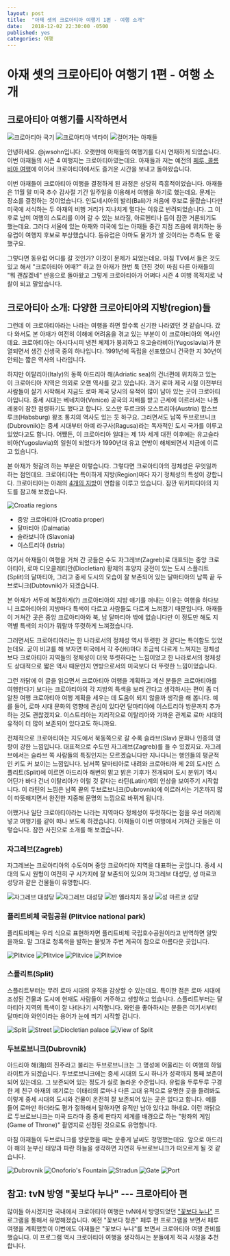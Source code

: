 ```yaml
---
layout: post
title:  "아재 셋의 크로아티아 여행기 1편 - 여행 소개"
date:   2018-12-02 22:30:00 -0500
published: yes
categories: 여행
---
```


# 아재 셋의 크로아티아 여행기 1편 - 여행 소개

## 크로아티아 여행기를 시작하면서

![크로아티아 국기](/assets/2018-12-02-croatia-trip-01-intro/croatia-flag.jpg)
![크로아티아 넥타이](/assets/2018-12-02-croatia-trip-01-intro/croatia-necktie.jpg)
![걸어가는 아재들](/assets/2018-12-02-croatia-trip-01-intro/ajaedul.jpg)

안녕하세요. @jwsohn입니다. 오랫만에 아재들의 여행기를 다시 연재하게
되었습니다. 이번 아재들의 시즌 4 여행지는 크로아티아였는데요. 아재들과 저는
예전의 [페루, 콜롬비아
여행](https://steemit.com/kr-travel/@jwsohn/peru-colombia)에 이어서
크로아티아에서도 즐거운 시간을 보내고 돌아왔습니다. 

이번 아재들이 크로아티아 여행을 결정하게 된 과정은 상당히 즉흥적이었습니다.
아재들은 11월 말 미국 추수 감사절 기간 일주일을 이용해서 여행을 하기로
했는데요. 문제는 장소를 결정하는 것이었습니다. 인도네시아의 발리(Bali)가
처음에 후보로 올랐습니다만 미국에 서식하는 두 아재의 비행 거리가 지나치게
멀다는 이유로 반려되었습니다. 그 이후로 남미 여행의 스토리를 이어 갈 수 있는
브라질, 아르헨티나 등이 잠깐 거론되기도 했는데요. 그러다 서울에 있는 아재와
미국에 있는 아재들 중간 지점 즈음에 위치하는 동유럽이 여행지 후보로
부상했습니다. 동유럽은 아마도 물가가 쌀 것이라는 추측도 한 몫 했구요. 

그렇다면 동유럽 어디를 갈 것인가? 이것이 문제가 되었는데요. 마침 TV에서 들은
것도 있고 해서 "크로아티아 어때?" 하고 한 아재가 한번 툭 던진 것이 마침 다른
아재들의 "뭐 괜찮겠네" 반응으로 돌아왔고 그렇게 크로아티아가 어쩌다 시즌 4
여행 목적지로 낙찰이 되고 말았습니다. 

## 크로아티아 소개: 다양한 크로아티아의 지방(region)들

그런데 이 크로아티아라는 나라는 여행을 하면 할수록 신기한 나라였던 것
같습니다. 갔다 와서도 본 아재가 여전히 이해에 어려움을 겪고 있는 부분이 이
크로아티아의 역사인데요. 크로아티아는 아시다시피 냉전 체제가 붕괴하고
유고슬라비아(Yugoslavia)가 분열되면서 생긴 신생국 중의 하나입니다. 1991년에
독립을 선포했으니 건국한 지 30년이 안되는 짧은 역사의 나라입니다.

하지만 이탈리아(Italy)의 동쪽 아드리아 해(Adriatic sea)의 건너편에 위치하고
있는 이 크로아티아 지역은 의외로 오랜 역사를 갖고 있습니다. 과거 로마 제국
시절 이전부터 사람들이 살기 시작해서 지금도 로마 제국 당시의 유적이 많이 남아
있는 곳이 크로아티아입니다. 중세 시대는 베네치아(Venice) 공국의 지배를 받고
근세에 이르러서는 나폴레옹이 잠깐 점령하기도 했다고 합니다. 오스만 투르크와
오스트리아(Austria) 합스브루크(Habsburg) 왕조 통치의 역사도 있는 듯 하구요.
그러면서도 남쪽 두브로브니크(Dubrovnik)는 중세 시대부터 아예
라구사(Ragusa)라는 독자적인 도시 국가를 이루고 있었다고도 합니다. 어쨌든, 이
크로아티아 일대는 제 1차 세계 대전 이후에는 유고슬라비아(Yugoslavia)의 일원이
되었다가 1990년대 유고 연방이 해체되면서 지금에 이르고 있습니다. 

본 아재가 헛갈려 하는 부분은 이렇습니다. 그렇다면 크로아티아의 정체성은
무엇일까 하는 점인데요. 크로아티아는 특이하게 지방(Region)마다 자기 정체성의
특성이 강합니다. 크로아티아는 아래의 [4개의
지방](https://en.wikipedia.org/wiki/Regions_of_Croatia)이 연합을 이루고
있습니다. 잠깐 위키피디아의 지도를 참고해 보겠습니다.

![Croatia regions](/assets/2018-12-02-croatia-trip-01-intro/croatia-regions.png)

  * 중앙 크로아티아 (Croatia proper)
  * 달마티아 (Dalmatia)
  * 슬라보니아 (Slavonia)
  * 이스트리아 (Istria)

여기서 아재들이 여행을 거쳐 간 곳들은 수도 자그레브(Zagreb)로 대표되는 중앙
크로아티아, 로마 디오클레티안(Diocletian) 황제의 휴양지 궁전이 있는 도시
스플리트(Split)의 달마티아, 그리고 중세 도시의 모습이 잘 보존되어 있는
달마티아의 남쪽 끝 두브로니크(Dubtovnik)가 되겠습니다.

본 아재가 서두에 복잡하게(?) 크로아티아의 지방 얘기를 꺼내는 이유는 여행을
하다보니 크로아티아의 지방마다 특색이 다르고 사람들도 다르게 느껴졌기
때문입니다. 아재들이 거쳐간 곳은 중앙 크로아티아와 북, 남 달마티아 밖에
없습니다만 이 정도만 해도 지역별 특색의 차이가 뭐랄까 뚜렷하게 느껴졌습니다.

그러면서도 크로아티아라는 한 나라로서의 정체성 역시 뚜렷한 것 같다는 특이함도
있었는데요. 굳이 비교를 해 보자면 미국에서 각 주(州)마다 조금씩 다르게
느껴지는 정체성보다 크로아티아 지역들의 정체성이 더욱 뚜렷하다는 느낌이었고 한
나라로서의 정체성도 상대적으로 짧은 역사 때문인지 연방으로서의 미국보다 더
뚜렷한 느낌이었습니다.

그런 까닭에 이 글을 읽으면서 크로아티아 여행을 계획하고 계신 분들은
크로아티아를 여행한다기 보다는 크로아티아의 각 지방의 특색을 보러 간다고
생각하시는 편이 좀 더 알찬 여행 크로아티아 여행 계획을 세우는 데 도움이 되지
않을까 생각을 해 봅니다. 예를 들어, 로마 시대 문화의 영향에 관심이 있다면
달마티아에 이스트리아 방문까지 추가하는 것도 괜찮겠지요. 이스트리아는 지리적으로
이탈리아와 가까운 관계로 로마 시대의 유적이 더 많이 보존되어 있다고도
하니까요.

전체적으로 크로아티아는 지도에서 북동쪽으로 갈 수록 슬라브(Slav) 문화나 인종의
영향이 강한 느낌입니다. 대표적으로 수도인 자그레브(Zagreb)를 들 수 있겠지요.
자그레브에서는 슬라브 쪽 사람들의 특징인지는 모르겠습니다만 지나다니는
행인들의 평균적인 키도 커 보이는 느낌입니다. 남서쪽 달마티아로 내려와
크로아티아 제 2의 도시인 스플리트(Split)에 이르면 아드리아 해변의 맑고 밝은
기후가 전개되며 도시 분위기 역시 어딘가 바다 건너 이탈리아가 이럴 것 같다는
라틴(Latin)계의 인상을 보여주기 시작합니다. 이 라틴의 느낌은 남쪽 끝의
두브로브니크(Dubrovnik)에 이르러서는 기온까지 많이 따뜻해지면서 완전한 지중해
문명의 느낌으로 바뀌게 됩니다. 

어쨌거나 일단 크로아티아라는 나라는 지역마다 정체성이 뚜렷하다는 점을 우선
머리에 넣고 여행기를 같이 떠나 보도록 하겠습니다. 아재들이 이번 여행에서
거쳐간 곳들은 이렇습니다. 잠깐 사진으로 소개를 해 보겠습니다.

### 자그레브(Zagreb)

자그레브는 크로아티아의 수도이며 중앙 크로아티아 지역을 대표하는 곳입니다.
중세 시대의 도시 원형이 여전히 구 시가지에 잘 보존되어 있으며 자그레브 대성당,
성 마르코 성당과 같은 건물들이 유명합니다.

![자그레브 대성당](/assets/2018-12-02-croatia-trip-01-intro/zagreb-cathedral-outside.jpg)
![자그레브 대성당](/assets/2018-12-02-croatia-trip-01-intro/zagreb-cathedral.jpg)
![반 옐라치치 동상](/assets/2018-12-02-croatia-trip-01-intro/zagreb-ban-jelacic.jpg)
![성 마르코 성당](/assets/2018-12-02-croatia-trip-01-intro/zagreb-saint-mark-cathedral.jpg)

### 플리트비체 국립공원 (Plitvice national park)

플리트비체는 우리 식으로 표현하자면 플리트비체 국립호수공원이라고 번역하면
알맞을까요. 말 그대로 청록색을 발하는 물빛과 주변 계곡이 참으로 아름다운
곳입니다. 

![Plitvice](/assets/2018-12-02-croatia-trip-01-intro/plitvice-1.jpg)
![Plitvice](/assets/2018-12-02-croatia-trip-01-intro/plitvice-2.jpg)
![Plitvice](/assets/2018-12-02-croatia-trip-01-intro/plitvice-3.jpg)
![Plitvice](/assets/2018-12-02-croatia-trip-01-intro/plitvice-4.jpg)

### 스플리트(Split)

스플리트부터는 무려 로마 시대의 유적을 감상할 수 있는데요. 특이한 점은 로마
시대에 조성된 건물과 도시에 현재도 사람들이 거주하고 생할하고 있습니다.
스플리트부터는 달마티아 지역의 특색이 잘 나타나기 시작합니다. 와인을
좋아하시는 분들은 여기서부터 달마티아 와인이라는 용어가 눈에 띄기 시작할
겁니다.

![Split](/assets/2018-12-02-croatia-trip-01-intro/split-roman.jpg)
![Street](/assets/2018-12-02-croatia-trip-01-intro/split-street.jpg)
![Diocletian palace](/assets/2018-12-02-croatia-trip-01-intro/split-diocletian.jpg)
![View of Split](/assets/2018-12-02-croatia-trip-01-intro/split-view.jpg)

### 두브로브니크(Dubrovnik)

아드리아 해(海)의 진주라고 불리는 두브로브니크는 그 명성에 어울리는 이 여행의
하일라이트가 되겠습니다. 두브로브니크에는 중세 시대의 도시 하나가 성곽까지
통째 보존이 되어 있는데요. 그 보존되어 있는 정도가 실로 놀라운 수준입니다.
유럽을 두루두루 구경한 제 친구 아재의 얘기로는 이태리의 로마나 다른 고대
유적으로 유명한 곳을 들려봐도 이렇게 중세 시대의 도시와 건물이 온전히 잘
보존되어 있는 곳은 없다고 합니다. 예를 들어 로마만 하더라도 평가 절하해서
말하자면 유적만 남아 있다고 하네요. 이런 까닭으로 두브로브니크는 미국 드라마
중 중세 판타지 세계를 배경으로 하는 "왕좌의 게임(Game of Throne)" 촬영지로
선정된 것으로도 유명합니다.

마침 아재들이 두브로니크를 방문했을 때는 운좋게 날씨도 청명했는데요. 앞으로
아드리아 해의 눈부신 태양과 파란 하늘을 생각하면 자연히 두브로브니크가
떠오르게 될 것 같습니다. 

![Dubrovnik](/assets/2018-12-02-croatia-trip-01-intro/dubrovnik-wall.jpg)
![Onoforio's Fountain](/assets/2018-12-02-croatia-trip-01-intro/dubrovnik-fountain.jpg)
![Stradun](/assets/2018-12-02-croatia-trip-01-intro/dubrovnik-stradun.jpg)
![Gate](/assets/2018-12-02-croatia-trip-01-intro/dubrovnik-gate.jpg)
![Port](/assets/2018-12-02-croatia-trip-01-intro/dubrovnik-port.jpg)

## 참고: tvN 방영 "꽃보다 누나" --- 크로아티아 편

많이들 아시겠지만 국내에서 크로아티아 여행은 tvN에서 방영되었던 ["꽃보다
누나"](https://namu.wiki/w/%EA%BD%83%EB%B3%B4%EB%8B%A4%20%EB%88%84%EB%82%98)
프로그램을 통해서 유명해졌습니다. 예전 "꽃보다 청춘" 페루 편 프로그램을 보면서
페루 여행을 계획했듯이 이번에도 아재들은 "꽃보다 누나"를 보면서 크로아티아 여행
준비를 했습니다. 이 프로그램 역시 크로아티아 여행을 생각하시는 분들에게 적극
시청을 추천합니다. 


